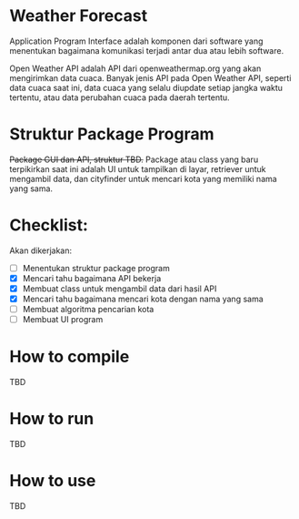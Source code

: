 # Weather Forecast

Application Program Interface adalah komponen dari software yang menentukan bagaimana komunikasi terjadi antar dua atau lebih software.

Open Weather API adalah API dari openweathermap.org yang akan mengirimkan data cuaca. Banyak jenis API pada Open Weather API, seperti data cuaca saat ini, data cuaca yang selalu diupdate setiap jangka waktu tertentu, atau data perubahan cuaca pada daerah tertentu.

# Struktur Package Program

~~Package GUI dan API, struktur TBD.~~
Package atau class yang baru terpikirkan saat ini adalah UI untuk tampilkan di layar, retriever untuk mengambil data, dan cityfinder untuk mencari kota yang memiliki nama yang sama.

# Checklist:

Akan dikerjakan:
- [ ] Menentukan struktur package program
- [x] Mencari tahu bagaimana API bekerja
- [x] Membuat class untuk mengambil data dari hasil API
- [x] Mencari tahu bagaimana mencari kota dengan nama yang sama
- [ ] Membuat algoritma pencarian kota
- [ ] Membuat UI program

# How to compile

TBD

# How to run

TBD

# How to use

TBD
